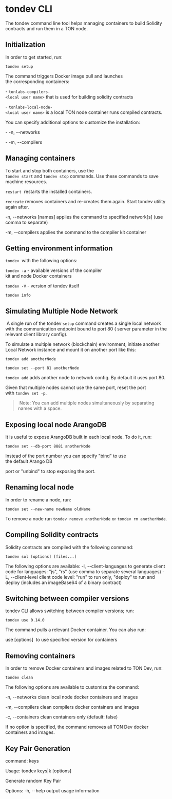 # **tondev CLI**

The tondev command line tool helps managing containers to build Solidity contracts and run them in a TON node.

## Initialization

In order to get started, run:

    tondev setup

The command triggers Docker image pull and launches the corresponding containers:

- `tonlabs-compilers-<local user name>` that is used for building solidity contracts

- `tonlabs-local-node-<local user name>` is a local TON node container runs compiled contracts.

You can specify additional options to customize the installation:

- -n, --networks

- -m, --compilers

## **Managing containers**

To start and stop both containers, use the `tondev start` and `tondev stop` commands. Use these commands to save machine resources.

`restart`  restarts the installed containers.

`recreate` removes containers and re-creates them again. Start tondev utility again after. 

-n, --networks [names] applies the command to specified network[s] (use comma to separate)

-m, --compilers applies the command to the compiler kit container

## Getting environment information

`tondev`  with the following options:

`tondev -a` - available versions of the compiler kit and node Docker containers

`tondev -V` - version of tondev itself

`tondev info`

## **Simulating Multiple Node Network**

​	A single run of the tondev `setup` command creates a single local network with the communication endpoint bound to port 80 ( server parameter in the relevant client library config). 

To simulate a multiple network (blockchain) environment, initiate another Local Network instance and mount it on another port like this:

    tondev add anotherNode
    
    tondev set --port 81 anotherNode

`tondev add` adds another node to network config. By default it uses port 80.

Given that multiple nodes cannot use the same port, reset the port with `tondev set -p`.

> Note: You can add multiple nodes simultaneously by separating names with a space.

## **Exposing local node ArangoDB**

It is useful to expose ArangoDB built in each local node. To do it, run:

    tondev set --db-port 8881 anotherNode

Instead of the port number you can specify "bind" to use the default Arango DB

port or "unbind" to stop exposing the port.

## **Renaming local node**

In order to rename a node, run:

    tondev set --new-name newName oldName

To remove a node run `tondev remove anotherNode` or `tondev rm anotherNode`.

## **Compiling Solidity contracts**

Solidity contracts are compiled with the following command:

    tondev sol [options] [files...]

The following options are available:
-l, --client-languages <languages>  to generate client code for languages: "js", "rs" (use comma to separate several languages)
-L, --client-level <client-level> client code level: "run" to run only, "deploy" to run and deploy (includes an imageBase64 of a binary contract)

## **Switching between compiler versions**

tondev CLI allows switching between compiler versions; run:

    tondev use 0.14.0

The command pulls a relevant Docker container. You can also run:

use [options] <version> to use specified version for containers

## **Removing containers**

In order to remove Docker containers and images related to TON Dev, run:

    tondev clean

The following options are available to customize the command:

-n, --networks clean local node docker containers and images

-m, --compilers clean compilers docker containers and images

-c, --containers clean containers only (default: false) 

If no option is specified, the command removes all TON Dev docker containers and images.

## Key Pair Generation

 command: keys 

Usage: tondev keys|k [options] 

Generate random Key Pair 

Options: -h, --help output usage information 

